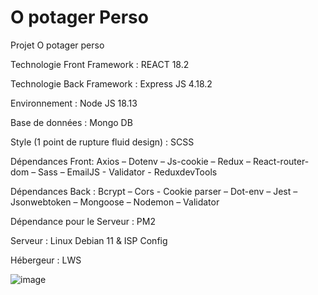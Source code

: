 
                                                                         



# O potager Perso

Projet O potager perso

Technologie Front Framework : REACT 18.2

Technologie Back Framework : Express JS 4.18.2

Environnement : Node JS 18.13

Base de données : Mongo DB

Style (1 point de rupture fluid design) : SCSS

Dépendances Front: Axios – Dotenv – Js-cookie – Redux – React-router-dom – Sass – EmailJS - Validator - ReduxdevTools

Dépendances Back : Bcrypt – Cors - Cookie parser – Dot-env – Jest – Jsonwebtoken – Mongoose – Nodemon – Validator

Dépendance pour le Serveur : PM2

Serveur : Linux Debian 11 & ISP Config 

Hébergeur : LWS	


![image](https://user-images.githubusercontent.com/34771970/219954838-f1754db4-f79a-4b76-b1c4-7051daa52bf2.png)

